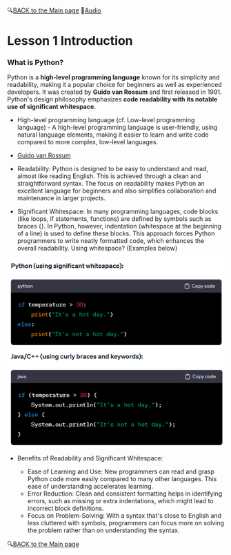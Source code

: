 🔍[BACK to the Main page](https://github.com/MK316/Coding4ET/blob/main/README.md)
📢[Audio](https://mrkim21.github.io/manual/audio.html)
# Lesson 1 Introduction

### What is Python?

Python is a **high-level programming language** known for its simplicity and readability, making it a popular choice for beginners as well as experienced developers. It was created by **Guido van Rossum** and first released in 1991. Python's design philosophy emphasizes **code readability with its notable use of significant whitespace.**

* High-level programming language (cf. Low-level programming language) - A high-level programming language is user-friendly, using natural language elements, making it easier to learn and write code compared to more complex, low-level languages.
* [Guido van Rossum](https://gvanrossum.github.io/)
* Readability: Python is designed to be easy to understand and read, almost like reading English. This is achieved through a clean and straightforward syntax. The focus on readability makes Python an excellent language for beginners and also simplifies collaboration and maintenance in larger projects.

* Significant Whitespace: In many programming languages, code blocks (like loops, if statements, functions) are defined by symbols such as braces {}. In Python, however, indentation (whitespace at the beginning of a line) is used to define these blocks. This approach forces Python programmers to write neatly formatted code, which enhances the overall readability. Using whitespace? (Examples below)

![](https://github.com/MK316/Coding4ET/raw/main/images/whitespace1.png)
![](https://github.com/MK316/Coding4ET/raw/main/images/whitespace2.png)

* Benefits of Readability and Significant Whitespace:

  * Ease of Learning and Use: New programmers can read and grasp Python code more easily compared to many other languages. This ease of understanding accelerates learning.
  * Error Reduction: Clean and consistent formatting helps in identifying errors, such as missing or extra indentations, which might lead to incorrect block definitions.
  * Focus on Problem-Solving: With a syntax that's close to English and less cluttered with symbols, programmers can focus more on solving the problem rather than on understanding the syntax.

🔍[BACK to the Main page](https://github.com/MK316/Coding4ET/blob/main/README.md)
